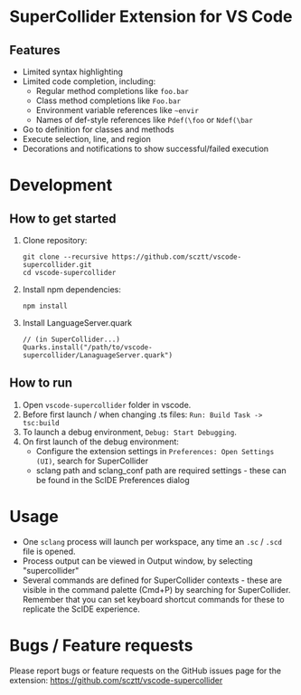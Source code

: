 # SuperCollider Extension for VS Code

## Features
- Limited syntax highlighting
- Limited code completion, including:
  - Regular method completions like `foo.bar`
  - Class method completions like `Foo.bar`
  - Environment variable references like `~envir`
  - Names of def-style references like `Pdef(\foo` or `Ndef(\bar`
- Go to definition for classes and methods
- Execute selection, line, and region
- Decorations and notifications to show successful/failed execution

# Development

## How to get started

1. Clone repository:

    ```
    git clone --recursive https://github.com/scztt/vscode-supercollider.git
    cd vscode-supercollider
    ```
2. Install npm dependencies:

    ```
    npm install
    ```

3. Install LanguageServer.quark
   
    ```
    // (in SuperCollider...)
    Quarks.install("/path/to/vscode-supercollider/LanaguageServer.quark")
    ```

## How to run

1. Open `vscode-supercollider` folder in vscode.
2. Before first launch / when changing .ts files: `Run: Build Task -> tsc:build`
3. To launch a debug environment, `Debug: Start Debugging`.
4. On first launch of the debug environment:
   - Configure the extension settings in `Preferences: Open Settings (UI)`, search for SuperCollider
   - sclang path and sclang_conf path are required settings - these can be found in the ScIDE Preferences dialog

# Usage

- One `sclang` process will launch per workspace, any time an `.sc` / `.scd` file is opened.
- Process output can be viewed in Output window, by selecting "supercollider"
- Several commands are defined for SuperCollider contexts - these are visible in the command palette (Cmd+P) by searching for SuperCollider. Remember that you can set keyboard shortcut commands for these to replicate the ScIDE experience.

# Bugs / Feature requests

Please report bugs or feature requests on the GitHub issues page for the extension:
https://github.com/scztt/vscode-supercollider
